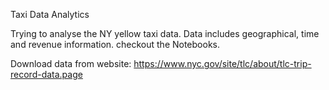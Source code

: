 Taxi Data Analytics

Trying to analyse the NY yellow taxi data.
Data includes geographical, time and revenue information.
checkout the Notebooks.

Download data from website: https://www.nyc.gov/site/tlc/about/tlc-trip-record-data.page
